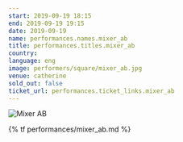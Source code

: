 ```yaml
---
start: 2019-09-19 18:15
end: 2019-09-19 19:15
date: 2019-09-19
name: performances.names.mixer_ab
title: performances.titles.mixer_ab
country: 
language: eng
image: performers/square/mixer_ab.jpg
venue: catherine
sold_out: false
ticket_url: performances.ticket_links.mixer_ab
---
```


<picture>
    <source media="(min-width: 1200px)" srcset="{% asset performers/wide/mixer_ab.jpg @path %}">
    <source media="(min-width: 768px)" srcset="{% asset performers/wide/mixer_ab.jpg @path %}">
    <img src="{% asset performers/square/mixer_ab.jpg @path %}" alt="Mixer AB">
</picture>

{% tf performances/mixer_ab.md %}